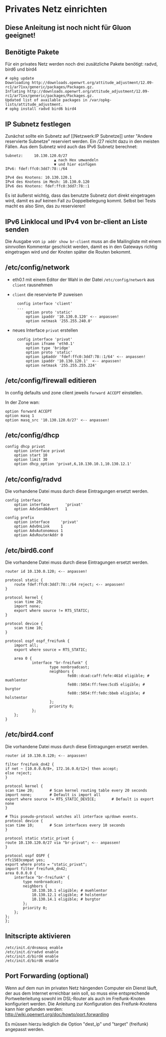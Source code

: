 # Privates Netz einrichten

## Diese Anleitung ist noch nicht für Gluon geeignet!

## Benötigte Pakete

Für ein privates Netz werden noch drei zusätzliche Pakete benötigt: radvd, bird6 und bird4

    # opkg update
    Downloading http://downloads.openwrt.org/attitude_adjustment/12.09-rc1/ar71xx/generic/packages/Packages.gz.
    Inflating http://downloads.openwrt.org/attitude_adjustment/12.09-rc1/ar71xx/generic/packages/Packages.gz.
    Updated list of available packages in /var/opkg-lists/attitude_adjustment.
    # opkg install radvd bird6 bird4


## IP Subnetz festlegen

Zunächst sollte ein Subnetz auf [[Netzwerk:IP Subnetze]] unter "Andere reservierte Subnetze" reserviert werden. Ein /27 reicht dazu in den meisten Fällen. Aus dem Subnetz wird auch das IPv6 Subnetz berechnet:

    Subnetz:     10.130.120.0/27
                          ▲ nach Hex umwandeln
                          ▼ und hier einfügen
    IPv6: fdef:ffc0:3dd7:78::/64

    IPv4 des Knotens: 10.130.120.1
    IPv4 des Knotens im Mesh: 10.130.0.120
    IPv6 des Knotens: fdef:ffc0:3dd7:78::1

Es ist äußerst wichtig, dass das benutzte Subnetz dort direkt eingetragen wird, damit es auf keinen Fall zu Doppelbelegung kommt. Selbst bei Tests macht es also Sinn, das zu reservieren!

## IPv6 Linklocal und IPv4 von br-client an Liste senden

Die Ausgabe von `ip addr show br-client` muss an die Mailingliste mit einem sinnvollen Kommentar geschickt werden, damit es in den Gateways richtig eingetragen wird und der Knoten später die Routen bekommt.

## /etc/config/network

- eth0.1 mit einem Editor der Wahl in der Datei `/etc/config/network` aus `client` rausnehmen
- `client` die reservierte IP zuweisen

        config interface 'client'
        ...
            option proto 'static'
            option ipaddr '10.130.0.120' <-- anpassen!
            option netmask '255.255.240.0'
    
- neues Interface `privat` erstellen


        config interface 'privat'     
            option ifname 'eth0.1'
            option type 'bridge'      
            option proto 'static'
            option ip6addr 'fdef:ffc0:3dd7:78::1/64' <-- anpassen!
            option ipaddr '10.130.120.1'  <-- anpassen!
            option netmask '255.255.255.224'

## /etc/config/firewall editieren

In config defaults und zone client jeweils `forward ACCEPT` einstellen.

In der Zone wan:

    option forward ACCEPT
    option masq 1
    option masq_src '10.130.120.0/27' <-- anpassen!

## /etc/config/dhcp

    config dhcp privat                                              
        option interface privat
        option start 10
        option limit 30
        option dhcp_option 'privat,6,10.130.10.1,10.130.12.1'

## /etc/config/radvd
Die vorhandene Datei muss durch diese Eintragungen ersetzt werden.

    config interface                     
        option interface       'privat'
        option AdvSendAdvert   1

    config prefix
        option interface     'privat'
        option AdvOnLink     1
        option AdvAutonomous 1
        option AdvRouterAddr 0

## /etc/bird6.conf
Die vorhandene Datei muss durch diese Eintragungen ersetzt werden.

    router id 10.130.0.120; <-- anpassen!

    protocol static {
        route fdef:ffc0:3dd7:78::/64 reject; <-- anpassen!
    }

    protocol kernel {
        scan time 20;
        import none;
        export where source != RTS_STATIC;
    }

    protocol device {
        scan time 10;
    }

    protocol ospf ospf_freifunk {
        import all;
        export where source = RTS_STATIC;

        area 0 {
                interface "br-freifunk" {
                        type nonbroadcast;
                        neighbors {
                                fe80::dcad:caff:fefe:461d eligible; # muehlentor
                                fe80::5054:ff:feee:5cd5 eligible; # burgtor
                                fe80::5054:ff:fe0c:bbeb eligible; # holstentor
                        };
                        priority 0;
                };
        };
    }

## /etc/bird4.conf
Die vorhandene Datei muss durch diese Eintragungen ersetzt werden.

    router id 10.130.0.120; <-- anpassen!

    filter freifunk_dn42 {
	if net ~ [10.0.0.0/8+, 172.16.0.0/12+] then accept;
	else reject;
    }

    protocol kernel {
	scan time 20;		# Scan kernel routing table every 20 seconds
	import none;		# Default is import all
	export where source != RTS_STATIC_DEVICE;		# Default is export none
    }

    # This pseudo-protocol watches all interface up/down events.
    protocol device {
	scan time 10;		# Scan interfaces every 10 seconds
    }

    protocol static static_privat {
	route 10.130.120.0/27 via "br-privat"; <-- anpassen!
    }

    protocol ospf OSPF {
	rfc1583compat yes;
	export where proto = "static_privat";
	import filter freifunk_dn42;
	area 0.0.0.0 {
		interface "br-freifunk" {
			type nonbroadcast;
			neighbors {
				10.130.10.1 eligible; # muehlentor
				10.130.12.1 eligible; # holstentor
				10.130.14.1 eligible; # burgtor
			};
			priority 0;
		};
	};
    };

## Initscripte aktivieren

    /etc/init.d/dnsmasq enable
    /etc/init.d/radvd enable
    /etc/init.d/bird4 enable
    /etc/init.d/bird6 enable

## Port Forwarding (optional)
Wenn auf dem nun im privaten Netz hängenden Computer ein Dienst läuft, der aus dem Internet erreichbar sein soll, so muss eine entsprechende Portweiterleitung sowohl im DSL-Router als auch im Freifunk-Knoten konfiguriert werden. Die Anleitung zur Konfiguration des Freifunk-Knotens kann hier gefunden werden:
http://wiki.openwrt.org/doc/howto/port.forwarding

Es müssen hierzu lediglich die Option "dest_ip" und "target" (freifunk) angepasst werden.